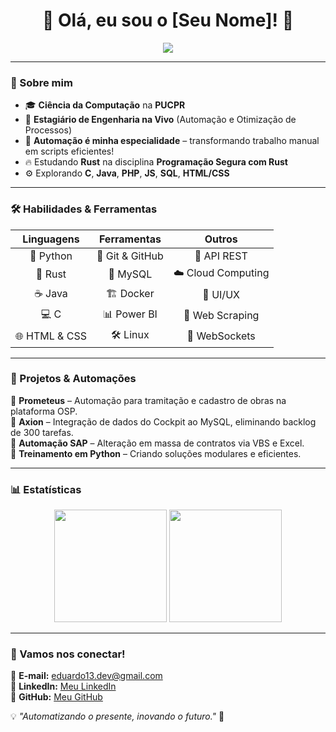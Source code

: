 <h1 align="center">👾 Olá, eu sou o [Seu Nome]! 🚀</h1>

<p align="center">
  <img src="https://readme-typing-svg.herokuapp.com?font=Fira+Code&size=22&pause=1000&color=8A2BE2&center=true&width=500&lines=Automação+%7C+Back-end+%7C+Cloud;Pythonista+em+ação!+🐍;Rust+em+treinamento+🦀" />
</p>

---

### 🚀 Sobre mim

- 🎓 **Ciência da Computação** na **PUCPR**
- 💼 **Estagiário de Engenharia na Vivo** (Automação e Otimização de Processos)
- 🤖 **Automação é minha especialidade** – transformando trabalho manual em scripts eficientes!
- 🔥 Estudando **Rust** na disciplina **Programação Segura com Rust**
- ⚙️ Explorando **C**, **Java**, **PHP**, **JS**, **SQL**, **HTML/CSS**  

---

### 🛠️ Habilidades & Ferramentas  

| **Linguagens** | **Ferramentas** | **Outros** |
| :--: | :--: | :--: |
| 🐍 Python | 🐙 Git & GitHub | 🔵 API REST |
| 🦀 Rust | 🐘 MySQL | ☁️ Cloud Computing |
| ☕ Java | 🏗️ Docker | 🎨 UI/UX |
| 💻 C | 📊 Power BI | 📜 Web Scraping |
| 🌐 HTML & CSS | 🛠️ Linux | 📡 WebSockets |

---

### 🚀 Projetos & Automações  

📌 **Prometeus** – Automação para tramitação e cadastro de obras na plataforma OSP.  
📌 **Axion** – Integração de dados do Cockpit ao MySQL, eliminando backlog de 300 tarefas.  
📌 **Automação SAP** – Alteração em massa de contratos via VBS e Excel.  
📌 **Treinamento em Python** – Criando soluções modulares e eficientes.  

---

### 📊 Estatísticas  

<p align="center">
  <img height="180em" src="https://github-readme-stats.vercel.app/api?username=eduardo13ds&show_icons=true&theme=tokyonight&hide_border=true&count_private=true"/>
  <img height="180em" src="https://github-readme-stats.vercel.app/api/top-langs/?username=eduardo13ds&layout=compact&langs_count=6&theme=tokyonight&hide_border=true"/>
</p>

---

### 🔗 Vamos nos conectar!  

📧 **E-mail:** [eduardo13.dev@gmail.com](mailto:eduardo13.dev@gmail.com)  
🔗 **LinkedIn:** [Meu LinkedIn](https://www.linkedin.com/in/eduardo-santos-r/)  
🐙 **GitHub:** [Meu GitHub](https://github.com/eduardo13ds)  

💡 *"Automatizando o presente, inovando o futuro."* 🚀  
